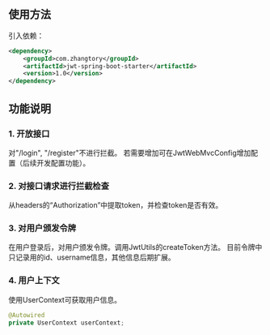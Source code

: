 ## 使用方法
引入依赖：
```xml
<dependency>
    <groupId>com.zhangtory</groupId>
    <artifactId>jwt-spring-boot-starter</artifactId>
    <version>1.0</version>
</dependency>
```

## 功能说明

### 1. 开放接口
对"/login", "/register"不进行拦截。
若需要增加可在JwtWebMvcConfig增加配置（后续开发配置功能）。

### 2. 对接口请求进行拦截检查
从headers的“Authorization”中提取token，并检查token是否有效。

### 3. 对用户颁发令牌
在用户登录后，对用户颁发令牌。调用JwtUtils的createToken方法。
目前令牌中只记录用的id、username信息，其他信息后期扩展。

### 4. 用户上下文
使用UserContext可获取用户信息。
```java
@Autowired
private UserContext userContext;
```